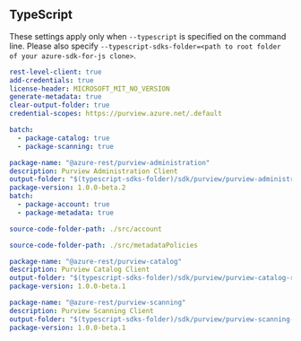 ## TypeScript

These settings apply only when `--typescript` is specified on the command line.
Please also specify `--typescript-sdks-folder=<path to root folder of your azure-sdk-for-js clone>`.

```yaml $(typescript)
rest-level-client: true
add-credentials: true
license-header: MICROSOFT_MIT_NO_VERSION
generate-metadata: true
clear-output-folder: true
credential-scopes: https://purview.azure.net/.default
```

``` yaml $(typescript) && !$(multi-client)
batch:
  - package-catalog: true
  - package-scanning: true
```

```yaml $(typescript) && $(multi-client) == 'package-administration'
package-name: "@azure-rest/purview-administration"
description: Purview Administration Client
output-folder: "$(typescript-sdks-folder)/sdk/purview/purview-administration-rest"
package-version: 1.0.0-beta.2
batch:
  - package-account: true
  - package-metadata: true
```

``` yaml $(package-account)
source-code-folder-path: ./src/account
```

``` yaml $(package-metadata)
source-code-folder-path: ./src/metadataPolicies
```

``` yaml $(package-catalog)
package-name: "@azure-rest/purview-catalog"
description: Purview Catalog Client
output-folder: "$(typescript-sdks-folder)/sdk/purview/purview-catalog-rest"
package-version: 1.0.0-beta.1
```

``` yaml $(package-scanning)
package-name: "@azure-rest/purview-scanning"
description: Purview Scanning Client
output-folder: "$(typescript-sdks-folder)/sdk/purview/purview-scanning-rest"
package-version: 1.0.0-beta.1
```
